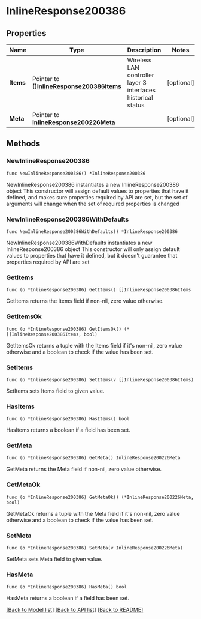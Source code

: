 # InlineResponse200386

## Properties

Name | Type | Description | Notes
------------ | ------------- | ------------- | -------------
**Items** | Pointer to [**[]InlineResponse200386Items**](InlineResponse200386Items.md) | Wireless LAN controller layer 3 interfaces historical status | [optional] 
**Meta** | Pointer to [**InlineResponse200226Meta**](InlineResponse200226Meta.md) |  | [optional] 

## Methods

### NewInlineResponse200386

`func NewInlineResponse200386() *InlineResponse200386`

NewInlineResponse200386 instantiates a new InlineResponse200386 object
This constructor will assign default values to properties that have it defined,
and makes sure properties required by API are set, but the set of arguments
will change when the set of required properties is changed

### NewInlineResponse200386WithDefaults

`func NewInlineResponse200386WithDefaults() *InlineResponse200386`

NewInlineResponse200386WithDefaults instantiates a new InlineResponse200386 object
This constructor will only assign default values to properties that have it defined,
but it doesn't guarantee that properties required by API are set

### GetItems

`func (o *InlineResponse200386) GetItems() []InlineResponse200386Items`

GetItems returns the Items field if non-nil, zero value otherwise.

### GetItemsOk

`func (o *InlineResponse200386) GetItemsOk() (*[]InlineResponse200386Items, bool)`

GetItemsOk returns a tuple with the Items field if it's non-nil, zero value otherwise
and a boolean to check if the value has been set.

### SetItems

`func (o *InlineResponse200386) SetItems(v []InlineResponse200386Items)`

SetItems sets Items field to given value.

### HasItems

`func (o *InlineResponse200386) HasItems() bool`

HasItems returns a boolean if a field has been set.

### GetMeta

`func (o *InlineResponse200386) GetMeta() InlineResponse200226Meta`

GetMeta returns the Meta field if non-nil, zero value otherwise.

### GetMetaOk

`func (o *InlineResponse200386) GetMetaOk() (*InlineResponse200226Meta, bool)`

GetMetaOk returns a tuple with the Meta field if it's non-nil, zero value otherwise
and a boolean to check if the value has been set.

### SetMeta

`func (o *InlineResponse200386) SetMeta(v InlineResponse200226Meta)`

SetMeta sets Meta field to given value.

### HasMeta

`func (o *InlineResponse200386) HasMeta() bool`

HasMeta returns a boolean if a field has been set.


[[Back to Model list]](../README.md#documentation-for-models) [[Back to API list]](../README.md#documentation-for-api-endpoints) [[Back to README]](../README.md)



